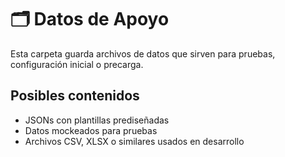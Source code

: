 # 🗂️ Datos de Apoyo

Esta carpeta guarda archivos de datos que sirven para pruebas, configuración inicial o precarga.

## Posibles contenidos
- JSONs con plantillas prediseñadas
- Datos mockeados para pruebas
- Archivos CSV, XLSX o similares usados en desarrollo

